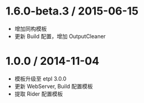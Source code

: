 1.6.0-beta.3 / 2015-06-15
=========================

 * 增加同构模板
 * 更新 Build 配置，增加 OutputCleaner

1.0.0 / 2014-11-04
==================

 * 模板升级至 etpl 3.0.0
 * 更新 WebServer, Build 配置模板
 * 提取 Rider 配置模板
